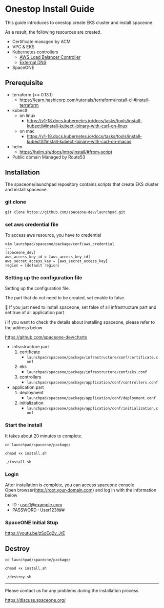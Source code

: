 # Onestop Install Guide
This guide introduces to onestop create EKS cluster and install spaceone.

As a result, the following resources are created.
- Certificate managed by ACM
- VPC & EKS
- Kubernetes controllers
    - [AWS Load Balancer Controller](https://github.com/kubernetes-sigs/aws-load-balancer-controller)
    - [External DNS](https://github.com/kubernetes-sigs/external-dns)
- SpaceONE

## Prerequisite
- terraform (>= 0.13.1)
    - https://learn.hashicorp.com/tutorials/terraform/install-cli#install-terraform
- kubectl
    - on linux
        - https://v1-18.docs.kubernetes.io/docs/tasks/tools/install-kubectl/#install-kubectl-binary-with-curl-on-linux
    - on mac
        - https://v1-18.docs.kubernetes.io/docs/tasks/tools/install-kubectl/#install-kubectl-binary-with-curl-on-macos
- helm
    - https://helm.sh/docs/intro/install/#from-script
- Public domain Managed by Route53

## Installation
The spaceone/launchpad repository contains scripts that create EKS cluster and install spaceone.

### git clone
```
git clone https://github.com/spaceone-dev/launchpad.git
```

### set aws credential file
To access aws resource, you have to credential

```
vim launchpad/spaceone/package/conf/aws_credential
---
[spaceone_dev]
aws_access_key_id = [aws_access_key_id]
aws_secret_access_key = [aws_secret_access_key]
region = [default region]

```

### Setting up the configuration file

Setting up the configuration file.

The part that do not need to be created, set enable to false.

:memo: If you just need to install spaceone, set false of all infrastructure part and set true of all application part

:information_source: If you want to check the details about installing spaceone, please refer to the address below

https://github.com/spaceone-dev/charts

- infrastructure part
    1. certificate
        - `launchpad/spaceone/package/infrastructure/conf/certificate.conf`
    2. eks
        - `launchpad/spaceone/package/infrastructure/conf/eks.conf`
    3. controllers
        - `launchpad/spaceone/package/application/conf/controllers.conf`
- application part
    1. deployment
        - `launchpad/spaceone/package/application/conf/deployment.conf`
    2. initialization
        - `launchpad/spaceone/package/application/conf/initialization.conf`

### Start the install
It takes about 20 minutes to complete.
```
cd launchpad/spaceone/package/
```
```
chmod +x install.sh
```
```
./install.sh
```

### Login
After installation is complete, you can access spaceone console<br>
Open browser(http://root.your-domain.com) and log in with the information below
- ID : user1@example.com
- PASSWORD : User123!@#

### SpaceONE Initial Stup
https://youtu.be/zSoEg2v_JrE

## Destroy
```
cd launchpad/spaceone/package/
```
```
chmod +x install.sh
```
```
./destroy.sh 
``` 

<hr>

Please contact us for any problems during the installation process.

https://discuss.spaceone.org/
